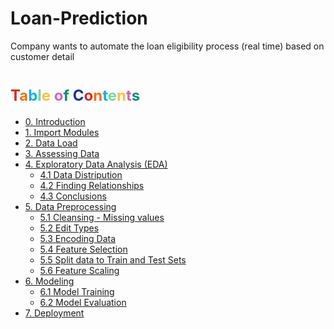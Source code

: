 # Loan-Prediction
 Company wants to automate the loan eligibility process (real time) based on customer detail
<h1><font style='color:#D52C19;' size=+2.5>T</font><font style='color:#FA6F14;' size=+2.5>a</font><font style='color:#08B4E4;' size=+2.5>b</font><font style='color:#73D8A6;' size=+2.5>l</font><font style='color:#FBBF44;' size=+2.5>e</font><font style='color:#D861BB;' size=+2.5> o</font><font style='color:#089371;' size=+2.5>f</font><font style='color:#0F33A3;' size=+2.5> C</font><font style='color:#D52C19;' size=+2.5>o</font><font style='color:#FA6F14;' size=+2.5>n</font><font style='color:#08B4E4;' size=+2.5>t</font><font style='color:#73D8A6;' size=+2.5>e</font><font style='color:#FBBF44;' size=+2.5>n</font><font style='color:#D861BB;' size=+2.5>t</font><font style='color:#089371;' size=+2.5>s</font></h1>
    
* [0. Introduction](#0)   
* [1. Import Modules](#1)
* [2. Data Load](#2)
* [3. Assessing Data](#3)
* [4. Exploratory Data Analysis (EDA)](#4)
    * [4.1 Data Distripution](#4.1)
    * [4.2 Finding Relationships](#4.2)
    * [4.3 Conclusions](#4.3)
* [5. Data Preprocessing](#5)
    * [5.1 Cleansing - Missing values](#5.1)
    * [5.2 Edit Types](#5.2)
    * [5.3 Encoding Data](#5.3)
    * [5.4 Feature Selection](#5.4)
    * [5.5 Split data to Train and Test Sets](#5.5)
    * [5.6 Feature Scaling](#5.6)
* [6. Modeling](#6)
    * [6.1 Model Training ](#6.1)
    * [6.2 Model Evaluation ](#6.2)
* [7. Deployment](#7)
